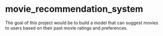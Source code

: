 # movie_recommendation_system
The goal of this project would be to build a model that can suggest movies to users based on their past movie ratings and preferences.

